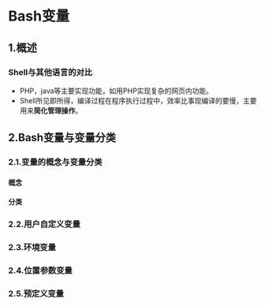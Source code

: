# Bash变量
## 1.概述
### Shell与其他语言的对比
- PHP，java等主要实现功能，如用PHP实现复杂的网页内功能。
- Shell所见即所得，编译过程在程序执行过程中，效率比事现编译的要慢，主要用来**简化管理操作**。

## 2.Bash变量与变量分类
### 2.1.变量的概念与变量分类
#### 概念

#### 分类


### 2.2.用户自定义变量

### 2.3.环境变量

### 2.4.位置参数变量

### 2.5.预定义变量

